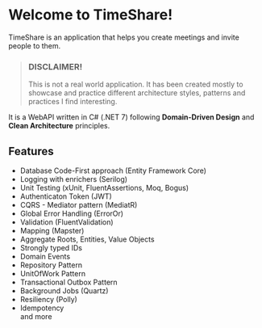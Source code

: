 # Welcome to TimeShare!
TimeShare is an application that helps you create meetings and invite people to them.

> ### **DISCLAIMER!** 
> 
> This is not a real world application. It has been created mostly to showcase and practice different architecture styles, patterns and practices I find interesting.

It is a WebAPI written in C# (.NET 7) following **Domain-Driven Design** and **Clean Architecture** principles.

## Features

- Database Code-First approach (Entity Framework Core)
- Logging with enrichers (Serilog)
- Unit Testing (xUnit, FluentAssertions, Moq, Bogus)
- Authenticaton Token (JWT)
- CQRS - Mediator pattern (MediatR)
- Global Error Handling (ErrorOr)
- Validation (FluentValidation)
- Mapping (Mapster)
- Aggregate Roots, Entities, Value Objects
- Strongly typed IDs
- Domain Events
- Repository Pattern
- UnitOfWork Pattern
- Transactional Outbox Pattern 
- Background Jobs (Quartz)
- Resiliency (Polly)
- Idempotency    
and more
